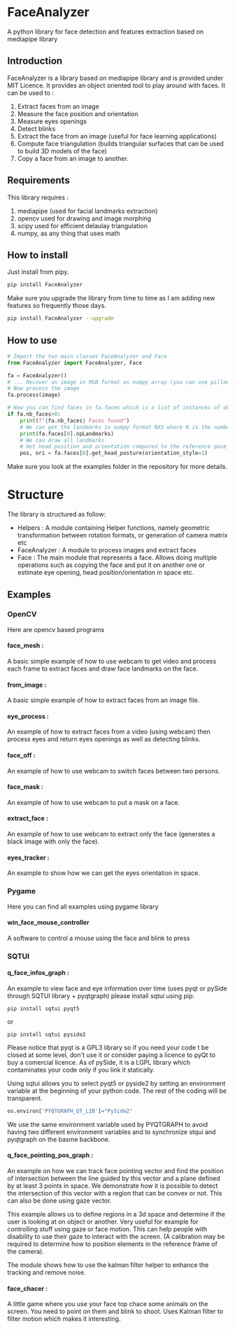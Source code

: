 # FaceAnalyzer
A python library for face detection and features extraction based on mediapipe library

## Introduction
FaceAnalyzer is a library based on mediapipe library and is provided under MIT Licence. It provides an object oriented tool to play around with faces.
It can be used to :
1. Extract faces from an image
2. Measure the face position and orientation
3. Measure eyes openings
4. Detect blinks
5. Extract the face from an image (useful for face learning applications)
6. Compute face triangulation (builds triangular surfaces that can be used to build 3D models of the face)
7. Copy a face from an image to another.

## Requirements
This library requires :
1. mediapipe (used for facial landmarks extraction)
2. opencv used for drawing and image morphing
3. scipy used for efficient delaulay triangulation
4. numpy, as any thing that uses math


## How to install
Just install from pipy. 
```bash
pip install FaceAnalyzer
```
Make sure you upgrade the library from time to time as I am adding new features so frequently those days.

```bash
pip install FaceAnalyzer --upgrade
```

## How to use

```python
# Import the two main classes FaceAnalyzer and Face 
from FaceAnalyzer import FaceAnalyzer, Face

fa = FaceAnalyzer()
# ... Recover an image in RGB format as numpy array (you can use pillow opencv but if you use opencv make sure you change the color space from BGR to RGB)
# Now process the image
fa.process(image)

# Now you can find faces in fa.faces which is a list of instances of object Face
if fa.nb_faces>0:
    print(f"{fa.nb_faces} Faces found")
    # We can get the landmarks in numpy format NX3 where N is the number of the landmarks and 3 is x,y,z coordinates 
    print(fa.faces[0].npLandmarks)
    # We can draw all landmarks
    # Get head position and orientation compared to the reference pose (here the first frame will define the orientation 0,0,0)
    pos, ori = fa.faces[0].get_head_posture(orientation_style=1)

```
Make sure you look at the examples folder in the repository for more details.
# Structure
The library is structured as follow:

 - Helpers : A module containing Helper functions, namely geometric transformation between rotation formats, or generation of camera matrix etc
 - FaceAnalyzer : A module to process images and extract faces
 - Face         : The main module that represents a face. Allows doing multiple operations such as copying the face and put it on another one or estimate eye opening, head position/orientation in space etc.
 
## Examples
### OpenCV
Here are opencv based programs
#### face_mesh :
A basic simple example of how to use webcam to get video and process each frame to extract faces and draw face landmarks on the face.
#### from_image :
A basic simple example of how to extract faces from an image file.
#### eye_process :
An example of how to extract faces from a video (using webcam) then process eyes and return eyes openings as well as detecting blinks.
#### face_off :
An example of how to use webcam to switch faces between two persons.
#### face_mask :
An example of how to use webcam to put a mask on a face.
#### extract_face :
An example of how to use webcam to extract only the face (generates a black image with only the face).
#### eyes_tracker :
An example to show how we can get the eyes orientation in space.
### Pygame
Here you can find all examples using pygame library
#### win_face_mouse_controller
A software to control a mouse using the face and blink to press
### SQTUI

#### q_face_infos_graph :
An example to view face and eye information over time (uses pyqt or pySide through SQTUI library + pyqtgraph)
please install sqtui using pip:

```
pip install sqtui pyqt5
```

or

```
pip install sqtui pyside2
```
Please notice that pyqt is a GPL3 library so if you need your code t be closed at some level, don't use it or consider paying a licence to pyQt to buy a comercial licence.
As of pySide, it is a LGPL library which contaminates your code only if you link it statically.

Using sqtui allows you to select pyqt5 or pyside2 by setting an environment variable at the beginning of your python code. The rest of the coding will be transparent.

```python
os.environ['PYQTGRAPH_QT_LIB']="PySide2"
```

We use the same environment variable used by PYQTGRAPH to avoid having two different environment variables and to synchronize stqui and pyqtgraph on the basme backbone.

#### q_face_pointing_pos_graph :
An example on how we can track face pointing vector and find the position of intersection between the line guided by this vector and a plane defined by at least 3 points in space. We demonstrate how it is possible to detect the intersection of this vector with a region that can be convex or not. This can also be done using gaze vector.

This example allows us to define regions in a 3d space and determine if the user is looking at on object or another. Very useful for example for controlling stuff using gaze or face motion. This can help people with disability to use their gaze to interact with the screen. (A calibration may be required to determine how to position elements in the reference frame of the camera).

The module shows how to use the kalman filter helper to enhance the tracking and remove noise.

#### face_chacer :

A little game where you use your face top chace some animals on the screen. You need to point on them and blink to shoot.
Uses Kalman filter to filter motion which makes it interesting.